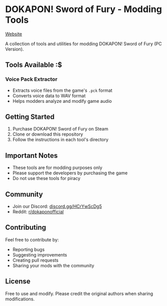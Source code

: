 # DOKAPON! Sword of Fury - Modding Tools
[Website](https://dinasor.github.io/dokaponsof/)

A collection of tools and utilities for modding DOKAPON! Sword of Fury (PC Version).

## Tools Available :$

### Voice Pack Extractor
- Extracts voice files from the game's `.pck` format
- Converts voice data to WAV format
- Helps modders analyze and modify game audio

## Getting Started

1. Purchase DOKAPON! Sword of Fury on Steam
2. Clone or download this repository
3. Follow the instructions in each tool's directory

## Important Notes
- These tools are for modding purposes only
- Please support the developers by purchasing the game
- Do not use these tools for piracy

## Community
- Join our Discord: [discord.gg/HCrYwScDg5](https://discord.gg/wXhAEvhTuR)
- Reddit: [r/dokaponofficial](https://reddit.com/r/dokaponofficial/)

## Contributing
Feel free to contribute by:
- Reporting bugs
- Suggesting improvements
- Creating pull requests
- Sharing your mods with the community

## License
Free to use and modify. Please credit the original authors when sharing modifications.